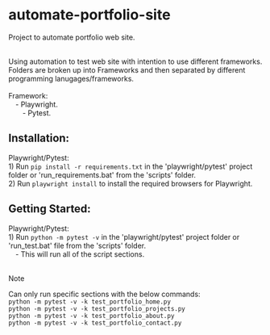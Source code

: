 <h1>automate-portfolio-site</h1>
Project to automate portfolio web site.<br><br>

Using automation to test web site with intention to use different frameworks.<br>
Folders are broken up into Frameworks and then separated by different programming lanugages/frameworks.<br><br>
Framework:<br>
&emsp;- Playwright.<br>
&emsp;&emsp;- Pytest.<br>


<h2>Installation:</h2>
Playwright/Pytest:<br>
1) Run <code>pip install -r requirements.txt</code> in the 'playwright/pytest' project folder or 'run_requirements.bat' from the 'scripts' folder.<br>
2) Run <code>playwright install</code> to install the required browsers for Playwright.


<h2>Getting Started:</h2>
Playwright/Pytest:<br>
1) Run <code>python -m pytest -v</code> in the 'playwright/pytest' project folder or 'run_test.bat' file from the 'scripts' folder.<br>
&emsp;- This will run all of the script sections.<br><br>

> [!NOTE]
> Can only run specific sections with the below commands:<br>
> <code>python -m pytest -v -k test_portfolio_home.py</code><br>
> <code>python -m pytest -v -k test_portfolio_projects.py</code><br>
> <code>python -m pytest -v -k test_portfolio_about.py</code><br>
> <code>python -m pytest -v -k test_portfolio_contact.py</code><br>


  
